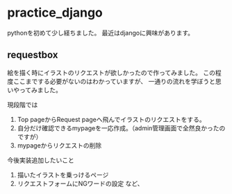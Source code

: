 # practice_django
pythonを初めて少し経ちました。
最近はdjangoに興味があります。


## requestbox
絵を描く時にイラストのリクエストが欲しかったので作ってみました。
この程度ここまでする必要がないのはわかっていますが、
一通りの流れを学ぼうと思いやってみました。

現段階では
1. Top pageからRequest pageへ飛んでイラストのリクエストをする。
2. 自分だけ確認できるmypageを一応作成。（admin管理画面で全然良かったのですが）
3. mypageからリクエストの削除

今後実装追加したいこと
1. 描いたイラストを乗っけるページ
2. リクエストフォームにNGワードの設定
など、
